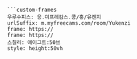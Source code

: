 

```쿠스통-프라메스
```custom-frames
우루수피스: 응.미프레캄스.콩/홍/유켄지
urlSuffix: m.myfreecams.com/room/Yukenzi
frame: https://
frame: https://
스칠리: 에이그트:50브
style: height:50vh
```
```